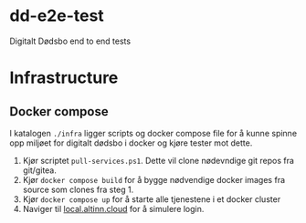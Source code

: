# dd-e2e-test

Digitalt Dødsbo end to end tests

# Infrastructure

## Docker compose

I katalogen `./infra` ligger scripts og docker compose file for å kunne spinne opp miljøet for digitalt dødsbo i docker og kjøre tester mot dette.

1. Kjør scriptet `pull-services.ps1`. Dette vil clone nødevndige git repos fra git/gitea.
2. Kjør `docker compose build` for å bygge nødvendige docker images fra source som clones fra steg 1.
3. Kjør `docker compose up` for å starte alle tjenestene i et docker cluster
4. Naviger til [local.altinn.cloud](http://local.altinn.cloud/) for å simulere login.
